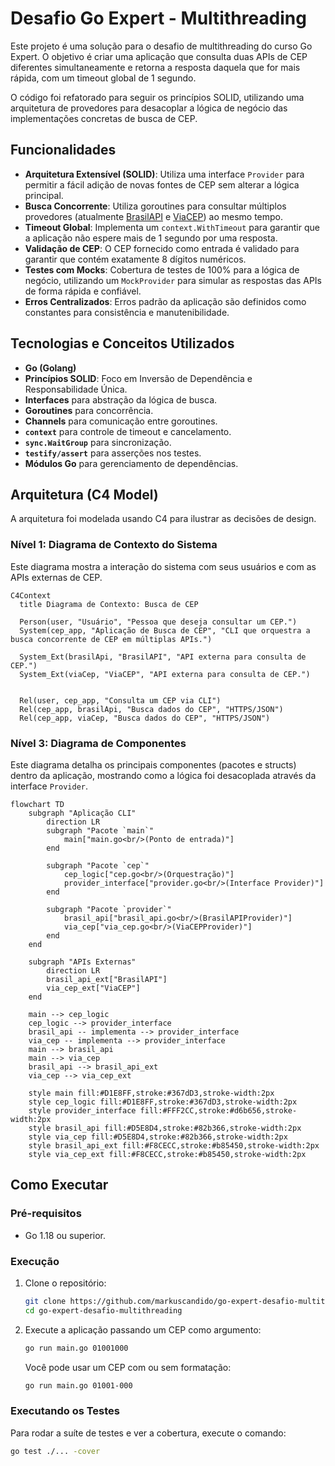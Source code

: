 # Desafio Go Expert - Multithreading

Este projeto é uma solução para o desafio de multithreading do curso Go Expert. O objetivo é criar uma aplicação que consulta duas APIs de CEP diferentes simultaneamente e retorna a resposta daquela que for mais rápida, com um timeout global de 1 segundo.

O código foi refatorado para seguir os princípios SOLID, utilizando uma arquitetura de provedores para desacoplar a lógica de negócio das implementações concretas de busca de CEP.

## Funcionalidades

- **Arquitetura Extensível (SOLID)**: Utiliza uma interface `Provider` para permitir a fácil adição de novas fontes de CEP sem alterar a lógica principal.
- **Busca Concorrente**: Utiliza goroutines para consultar múltiplos provedores (atualmente [BrasilAPI](https://brasilapi.com.br/) e [ViaCEP](http://viacep.com.br/)) ao mesmo tempo.
- **Timeout Global**: Implementa um `context.WithTimeout` para garantir que a aplicação não espere mais de 1 segundo por uma resposta.
- **Validação de CEP**: O CEP fornecido como entrada é validado para garantir que contém exatamente 8 dígitos numéricos.
- **Testes com Mocks**: Cobertura de testes de 100% para a lógica de negócio, utilizando um `MockProvider` para simular as respostas das APIs de forma rápida e confiável.
- **Erros Centralizados**: Erros padrão da aplicação são definidos como constantes para consistência e manutenibilidade.

## Tecnologias e Conceitos Utilizados

- **Go (Golang)**
- **Princípios SOLID**: Foco em Inversão de Dependência e Responsabilidade Única.
- **Interfaces** para abstração da lógica de busca.
- **Goroutines** para concorrência.
- **Channels** para comunicação entre goroutines.
- **`context`** para controle de timeout e cancelamento.
- **`sync.WaitGroup`** para sincronização.
- **`testify/assert`** para asserções nos testes.
- **Módulos Go** para gerenciamento de dependências.

## Arquitetura (C4 Model)

A arquitetura foi modelada usando C4 para ilustrar as decisões de design.

### Nível 1: Diagrama de Contexto do Sistema

Este diagrama mostra a interação do sistema com seus usuários e com as APIs externas de CEP.

```mermaid
C4Context
  title Diagrama de Contexto: Busca de CEP

  Person(user, "Usuário", "Pessoa que deseja consultar um CEP.")
  System(cep_app, "Aplicação de Busca de CEP", "CLI que orquestra a busca concorrente de CEP em múltiplas APIs.")
  
  System_Ext(brasilApi, "BrasilAPI", "API externa para consulta de CEP.")
  System_Ext(viaCep, "ViaCEP", "API externa para consulta de CEP.")


  Rel(user, cep_app, "Consulta um CEP via CLI")
  Rel(cep_app, brasilApi, "Busca dados do CEP", "HTTPS/JSON")
  Rel(cep_app, viaCep, "Busca dados do CEP", "HTTPS/JSON")
```

### Nível 3: Diagrama de Componentes

Este diagrama detalha os principais componentes (pacotes e structs) dentro da aplicação, mostrando como a lógica foi desacoplada através da interface `Provider`.

```mermaid
flowchart TD
    subgraph "Aplicação CLI"
        direction LR
        subgraph "Pacote `main`"
            main["main.go<br/>(Ponto de entrada)"]
        end

        subgraph "Pacote `cep`"
            cep_logic["cep.go<br/>(Orquestração)"]
            provider_interface["provider.go<br/>(Interface Provider)"]
        end

        subgraph "Pacote `provider`"
            brasil_api["brasil_api.go<br/>(BrasilAPIProvider)"]
            via_cep["via_cep.go<br/>(ViaCEPProvider)"]
        end
    end

    subgraph "APIs Externas"
        direction LR
        brasil_api_ext["BrasilAPI"]
        via_cep_ext["ViaCEP"]
    end

    main --> cep_logic
    cep_logic --> provider_interface
    brasil_api -- implementa --> provider_interface
    via_cep -- implementa --> provider_interface
    main --> brasil_api
    main --> via_cep
    brasil_api --> brasil_api_ext
    via_cep --> via_cep_ext

    style main fill:#D1E8FF,stroke:#367dD3,stroke-width:2px
    style cep_logic fill:#D1E8FF,stroke:#367dD3,stroke-width:2px
    style provider_interface fill:#FFF2CC,stroke:#d6b656,stroke-width:2px
    style brasil_api fill:#D5E8D4,stroke:#82b366,stroke-width:2px
    style via_cep fill:#D5E8D4,stroke:#82b366,stroke-width:2px
    style brasil_api_ext fill:#F8CECC,stroke:#b85450,stroke-width:2px
    style via_cep_ext fill:#F8CECC,stroke:#b85450,stroke-width:2px
```

## Como Executar

### Pré-requisitos

- Go 1.18 ou superior.

### Execução

1.  Clone o repositório:
    ```sh
    git clone https://github.com/markuscandido/go-expert-desafio-multithreading.git
    cd go-expert-desafio-multithreading
    ```

2.  Execute a aplicação passando um CEP como argumento:
    ```sh
    go run main.go 01001000
    ```

    Você pode usar um CEP com ou sem formatação:
    ```sh
    go run main.go 01001-000
    ```

### Executando os Testes

Para rodar a suíte de testes e ver a cobertura, execute o comando:

```sh
go test ./... -cover
```
